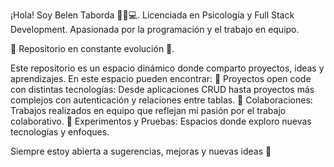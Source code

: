 ¡Hola! Soy Belen Taborda 👩🏻💻. 
Licenciada en Psicología y Full Stack Development. 
Apasionada por la programación y el trabajo en equipo. 

🚀 Repositorio en constante evolución 🚀.

Este repositorio es un espacio dinámico donde comparto proyectos, ideas y aprendizajes. En este espacio pueden encontrar:
  📌 Proyectos open code con distintas tecnologías: Desde aplicaciones CRUD hasta proyectos más complejos con autenticación y relaciones entre tablas.
  📌 Colaboraciones: Trabajos realizados en equipo que reflejan mi pasión por el trabajo colaborativo.
  📌 Experimentos y Pruebas: Espacios donde exploro nuevas tecnologías y enfoques.
  

Siempre estoy abierta a sugerencias, mejoras y nuevas ideas 🌈

